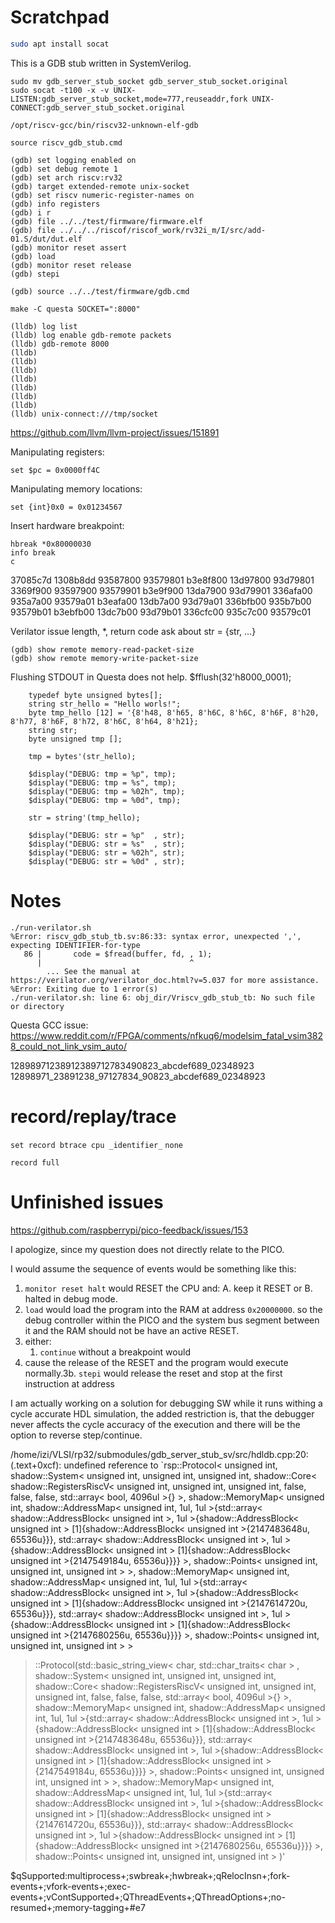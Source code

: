 # Scratchpad

```sh
sudo apt install socat
```

This is a GDB stub written in SystemVerilog.

```
sudo mv gdb_server_stub_socket gdb_server_stub_socket.original
sudo socat -t100 -x -v UNIX-LISTEN:gdb_server_stub_socket,mode=777,reuseaddr,fork UNIX-CONNECT:gdb_server_stub_socket.original
```



```gdb
/opt/riscv-gcc/bin/riscv32-unknown-elf-gdb

source riscv_gdb_stub.cmd

(gdb) set logging enabled on
(gdb) set debug remote 1
(gdb) set arch riscv:rv32
(gdb) target extended-remote unix-socket
(gdb) set riscv numeric-register-names on
(gdb) info registers
(gdb) i r
(gdb) file ../../test/firmware/firmware.elf
(gdb) file ../../../riscof/riscof_work/rv32i_m/I/src/add-01.S/dut/dut.elf
(gdb) monitor reset assert
(gdb) load
(gdb) monitor reset release
(gdb) stepi

(gdb) source ../../test/firmware/gdb.cmd
```

```lldb
make -C questa SOCKET=":8000"

(lldb) log list
(lldb) log enable gdb-remote packets
(lldb) gdb-remote 8000
(lldb) 
(lldb) 
(lldb) 
(lldb) 
(lldb) 
(lldb) 
(lldb) 
(lldb) unix-connect:///tmp/socket
```
https://github.com/llvm/llvm-project/issues/151891


Manipulating registers:

```gdb
set $pc = 0x0000ff4C
```

Manipulating memory locations:

```gdb
set {int}0x0 = 0x01234567

```

Insert hardware breakpoint:

```gdb
hbreak *0x80000030
info break
c
```

37085c7d
1308b8dd
93587800
93579801
b3e8f800
13d97800
93d79801
3369f900
93597900
93579901
b3e9f900
13da7900
93d79901
336afa00
935a7a00
93579a01
b3eafa00
13db7a00
93d79a01
336bfb00
935b7b00
93579b01
b3ebfb00
13dc7b00
93d79b01
336cfc00
935c7c00
93579c01

Verilator issue
length, *, return code
ask about str = {str, ...}


```
(gdb) show remote memory-read-packet-size
(gdb) show remote memory-write-packet-size
```

Flushing STDOUT in Questa does not help.
$fflush(32'h8000_0001);

```
    typedef byte unsigned bytes[];
    string str_hello = "Hello worls!";
    byte tmp_hello [12] = '{8'h48, 8'h65, 8'h6C, 8'h6C, 8'h6F, 8'h20, 8'h77, 8'h6F, 8'h72, 8'h6C, 8'h64, 8'h21};
    string str;
    byte unsigned tmp [];

    tmp = bytes'(str_hello);

    $display("DEBUG: tmp = %p", tmp);
    $display("DEBUG: tmp = %s", tmp);
    $display("DEBUG: tmp = %02h", tmp);
    $display("DEBUG: tmp = %0d", tmp);

    str = string'(tmp_hello);

    $display("DEBUG: str = %p"  , str);
    $display("DEBUG: str = %s"  , str);
    $display("DEBUG: str = %02h", str);
    $display("DEBUG: str = %0d" , str);
```

# Notes

```
./run-verilator.sh
%Error: riscv_gdb_stub_tb.sv:86:33: syntax error, unexpected ',', expecting IDENTIFIER-for-type
   86 |       code = $fread(buffer, fd, , 1);
      |                                 ^
        ... See the manual at https://verilator.org/verilator_doc.html?v=5.037 for more assistance.
%Error: Exiting due to 1 error(s)
./run-verilator.sh: line 6: obj_dir/Vriscv_gdb_stub_tb: No such file or directory
```


Questa GCC issue:
https://www.reddit.com/r/FPGA/comments/nfkuq6/modelsim_fatal_vsim3828_could_not_link_vsim_auto/

12898971238912389712783490823_abcdef689_02348923
12898971_23891238_97127834_90823_abcdef689_02348923

# record/replay/trace

`set record btrace cpu _identifier_` `none`

`record full`

# Unfinished issues

https://github.com/raspberrypi/pico-feedback/issues/153

I apologize, since my question does not directly relate to the PICO.

I would assume the sequence of events would be something like this:
1. `monitor reset halt` would RESET the CPU and:
   A. keep it RESET or
   B. halted in debug mode.
2. `load` would load the program into the RAM at address `0x20000000`. so the debug controller within the PICO and the system bus segment between it and the RAM should not be have an active RESET.
3. either:
    1. `continue` without a breakpoint would 
5.  cause the release of the RESET and the program would execute normally.3b. `stepi` would release the reset and stop at the first instruction at address

I am actually working on a solution for debugging SW while it runs withing a cycle accurate HDL simulation, the added restriction is, that the debugger never affects the cycle accuracy of the execution and there will be the option to reverse step/continue.

/home/izi/VLSI/rp32/submodules/gdb_server_stub_sv/src/hdldb.cpp:20:(.text+0xcf): undefined reference to 
`rsp::Protocol<
    unsigned int,
    shadow::System<
        unsigned int,
        unsigned int,
        unsigned int,
        shadow::Core<
            shadow::RegistersRiscV<
                unsigned int,
                unsigned int, 
                unsigned int, 
                false, 
                false, 
                false, 
                std::array<
                    bool, 
                    4096ul
                >{}
            >, 
            shadow::MemoryMap<
                unsigned int, 
                shadow::AddressMap<
                    unsigned int, 
                    1ul, 
                    1ul
                >{std::array<
                    shadow::AddressBlock<
                        unsigned int
                    >,
                    1ul
                >{shadow::AddressBlock<
                    unsigned int
                > [1]{shadow::AddressBlock<
                    unsigned int
                >{2147483648u, 65536u}}},
                std::array<
                    shadow::AddressBlock<
                        unsigned int
                    >,
                    1ul
                >{shadow::AddressBlock<
                    unsigned int
                > [1]{shadow::AddressBlock<
                    unsigned int
                >{2147549184u, 65536u}}}}
            >,
            shadow::Points<
                unsigned int,
                unsigned int,
                unsigned int
            >
        >,
        shadow::MemoryMap<
            unsigned int,
            shadow::AddressMap<
                unsigned int,
                1ul,
                1ul
            >{std::array<
                shadow::AddressBlock<
                    unsigned int
                >,
                1ul
            >{shadow::AddressBlock<
                unsigned int
            > [1]{shadow::AddressBlock<
                unsigned int
            >{2147614720u, 65536u}}},
            std::array<
                shadow::AddressBlock<
                    unsigned int
                >,
                1ul
            >{shadow::AddressBlock<
                unsigned int
            > [1]{shadow::AddressBlock<
                unsigned int
            >{2147680256u, 65536u}}}}
        >,
        shadow::Points<
            unsigned int,
            unsigned int,
            unsigned int
        >
    >
>::Protocol(std::basic_string_view<
    char,
    std::char_traits<
        char
    >
>,
shadow::System<
    unsigned int,
    unsigned int,
    unsigned int,
    shadow::Core<
        shadow::RegistersRiscV<
            unsigned int, 
            unsigned int, 
            unsigned int, 
            false, false, false, 
            std::array<
                bool, 
                4096ul
            >{}
        >, 
        shadow::MemoryMap<
            unsigned int, 
            shadow::AddressMap<
                unsigned int, 
                1ul, 
                1ul
            >{std::array<
                shadow::AddressBlock<
                    unsigned int
                >,
                1ul
            >{shadow::AddressBlock<
                unsigned int
            > [1]{shadow::AddressBlock<
                unsigned int
            >{2147483648u, 65536u}}},
            std::array<
                shadow::AddressBlock<
                    unsigned int
                >,
                1ul
            >{shadow::AddressBlock<
                unsigned int
            > [1]{shadow::AddressBlock<
                unsigned int
            >{2147549184u, 65536u}}}}
        >, shadow::Points<
            unsigned int, 
            unsigned int, 
            unsigned int
        >
    >,
    shadow::MemoryMap<
        unsigned int, 
        shadow::AddressMap<
            unsigned int, 
            1ul, 
            1ul
        >{std::array<
            shadow::AddressBlock<
                unsigned int
            >,
            1ul
        >{shadow::AddressBlock<
            unsigned int
        > [1]{shadow::AddressBlock<
            unsigned int
        >{2147614720u, 65536u}}}, 
        std::array<
            shadow::AddressBlock<
                unsigned int
            >, 
            1ul
        >{shadow::AddressBlock<
            unsigned int
        > [1]{shadow::AddressBlock<
            unsigned int
        >{2147680256u, 65536u}}}}
    >, shadow::Points<
        unsigned int, 
        unsigned int, 
        unsigned int
    >
>)'
    

$qSupported:multiprocess+;swbreak+;hwbreak+;qRelocInsn+;fork-events+;vfork-events+;exec-events+;vContSupported+;QThreadEvents+;QThreadOptions+;no-resumed+;memory-tagging+#e7
